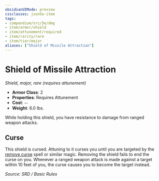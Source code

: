 ```yaml
---
obsidianUIMode: preview
cssclasses: json5e-item
tags:
- compendium/src/5e/dmg
- item/armor/shield
- item/attunement/required
- item/rarity/rare
- item/tier/major
aliases: ["Shield of Missile Attraction"]
---
```

# Shield of Missile Attraction
*Shield, major, rare (requires attunement)*  

- **Armor Class**: 2
- **Properties**: Requires Attunement
- **Cost**: ⏤
- **Weight**: 6.0 lbs.

While holding this shield, you have resistance to damage from ranged weapon attacks.

## Curse

This shield is cursed. Attuning to it curses you until you are targeted by the [remove curse](remove-curse.md) spell or similar magic. Removing the shield fails to end the curse on you. Whenever a ranged weapon attack is made against a target within 10 feet of you, the curse causes you to become the target instead.

*Source: SRD / Basic Rules*